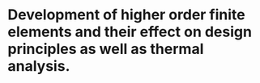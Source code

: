 # Development of higher order finite elements and their effect on design principles as well as thermal analysis. 
